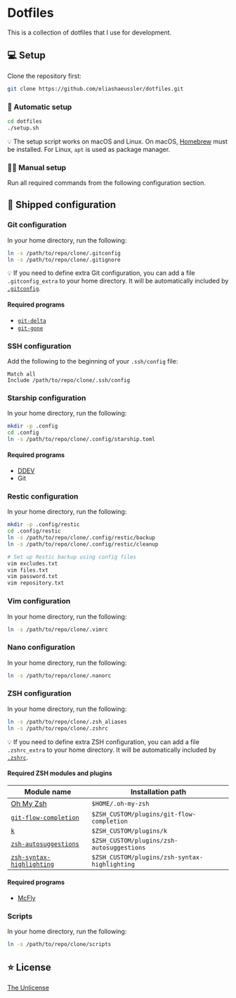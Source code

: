 # Dotfiles

This is a collection of dotfiles that I use for development.

## :computer: Setup

Clone the repository first:

```bash
git clone https://github.com/eliashaeussler/dotfiles.git
```

### :robot: Automatic setup

```bash
cd dotfiles
./setup.sh
```

:bulb: The setup script works on macOS and Linux. On macOS, [Homebrew](https://brew.sh/)
must be installed. For Linux, `apt` is used as package manager. 

### :technologist: Manual setup

Run all required commands from the following configuration section.

## :pencil: Shipped configuration

### Git configuration

In your home directory, run the following:

```bash
ln -s /path/to/repo/clone/.gitconfig
ln -s /path/to/repo/clone/.gitignore
```

:bulb: If you need to define extra Git configuration, you can
add a file `.gitconfig_extra` to your home directory. It will
be automatically included by [`.gitconfig`](.gitconfig).

#### Required programs

* [`git-delta`](https://github.com/dandavison/delta)
* [`git-gone`](https://github.com/swsnr/git-gone)

### SSH configuration

Add the following to the beginning of your `.ssh/config` file:

```
Match all
Include /path/to/repo/clone/.ssh/config
```

### Starship configuration

In your home directory, run the following:

```bash
mkdir -p .config
cd .config
ln -s /path/to/repo/clone/.config/starship.toml
```

#### Required programs

* [DDEV](https://github.com/drud/ddev)
* Git

### Restic configuration

In your home directory, run the following:

```bash
mkdir -p .config/restic
cd .config/restic
ln -s /path/to/repo/clone/.config/restic/backup
ln -s /path/to/repo/clone/.config/restic/cleanup

# Set up Restic backup using config files
vim excludes.txt
vim files.txt
vim password.txt
vim repository.txt
```

### Vim configuration

In your home directory, run the following:

```bash
ln -s /path/to/repo/clone/.vimrc
```

### Nano configuration

In your home directory, run the following:

```bash
ln -s /path/to/repo/clone/.nanorc
```

### ZSH configuration

In your home directory, run the following:

```bash
ln -s /path/to/repo/clone/.zsh_aliases
ln -s /path/to/repo/clone/.zshrc
```

:bulb: If you need to define extra ZSH configuration, you can
add a file `.zshrc_extra` to your home directory. It will
be automatically included by [`.zshrc`](.zshrc).

#### Required ZSH modules and plugins

| Module name | Installation path |
|-------------|-------------------|
| [Oh My Zsh](https://github.com/ohmyzsh/ohmyzsh) | `$HOME/.oh-my-zsh` |
| [`git-flow-completion`](https://github.com/bobthecow/git-flow-completion) | `$ZSH_CUSTOM/plugins/git-flow-completion` |
| [`k`](https://github.com/supercrabtree/k) | `$ZSH_CUSTOM/plugins/k` |
| [`zsh-autosuggestions`](https://github.com/zsh-users/zsh-autosuggestions) | `$ZSH_CUSTOM/plugins/zsh-autosuggestions` |
| [`zsh-syntax-highlighting`](https://github.com/zsh-users/zsh-syntax-highlighting) | `$ZSH_CUSTOM/plugins/zsh-syntax-highlighting` |

#### Required programs

* [McFly](https://github.com/cantino/mcfly)

### Scripts

In your home directory, run the following:

```bash
ln -s /path/to/repo/clone/scripts
```

## :star: License

[The Unlicense](LICENSE)

